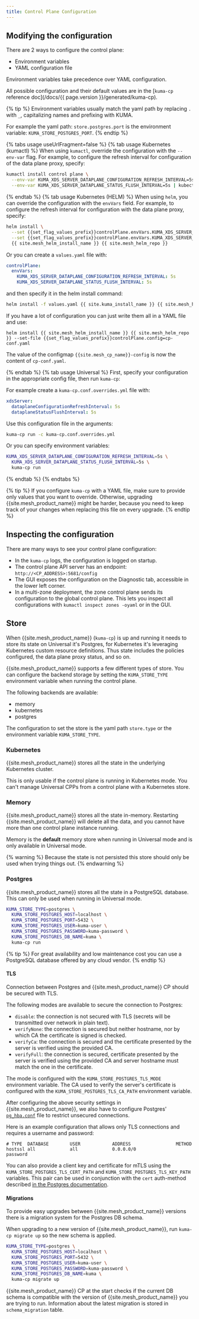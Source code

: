 ```yaml
---
title: Control Plane Configuration
---
```


## Modifying the configuration

There are 2 ways to configure the control plane:
- Environment variables
- YAML configuration file

Environment variables take precedence over YAML configuration.

All possible configuration and their default values are in the [`kuma-cp` reference doc](/docs/{{ page.version }}/generated/kuma-cp).

{% tip %}
Environment variables usually match the yaml path by replacing `.` with `_`, capitalizing names and prefixing with KUMA.

For example the yaml path: `store.postgres.port` is the environment variable: `KUMA_STORE_POSTGRES_PORT`.
{% endtip %}

{% tabs usage useUrlFragment=false %}
{% tab usage Kubernetes (kumactl) %}
When using `kumactl`, override the configuration with the `--env-var` flag. For example, to configure the refresh interval for configuration of the data plane proxy, specify:
```sh
kumactl install control plane \
  --env-var KUMA_XDS_SERVER_DATAPLANE_CONFIGURATION_REFRESH_INTERVAL=5s \
  --env-var KUMA_XDS_SERVER_DATAPLANE_STATUS_FLUSH_INTERVAL=5s | kubectl apply -f -
```
{% endtab %}
{% tab usage Kubernetes (HELM) %}
When using `helm`, you can override the configuration with the `envVars` field. For example, to configure the refresh interval for configuration with the data plane proxy, specify:
```sh
helm install \
  --set {{set_flag_values_prefix}}controlPlane.envVars.KUMA_XDS_SERVER_DATAPLANE_CONFIGURATION_REFRESH_INTERVAL=5s \
  --set {{set_flag_values_prefix}}controlPlane.envVars.KUMA_XDS_SERVER_DATAPLANE_STATUS_FLUSH_INTERVAL=5s \
  {{ site.mesh_helm_install_name }} {{ site.mesh_helm_repo }}
```

Or you can create a `values.yaml` file with:
```yaml
controlPlane:
  envVars:
    KUMA_XDS_SERVER_DATAPLANE_CONFIGURATION_REFRESH_INTERVAL: 5s
    KUMA_XDS_SERVER_DATAPLANE_STATUS_FLUSH_INTERVAL: 5s
```
and then specify it in the helm install command:

```sh
helm install -f values.yaml {{ site.kuma_install_name }} {{ site.mesh_helm_repo }}
```

If you have a lot of configuration you can just write them all in a YAML file and use:

```shell
helm install {{ site.mesh_helm_install_name }} {{ site.mesh_helm_repo }} --set-file {{set_flag_values_prefix}}controlPlane.config=cp-conf.yaml
```
The value of the configmap `{{site.mesh_cp_name}}-config` is now the content of `cp-conf.yaml`.

{% endtab %}
{% tab usage Universal %}
First, specify your configuration in the appropriate config file, then run `kuma-cp`:

For example create a `kuma-cp.conf.overrides.yml` file with:
```yaml
xdsServer:
  dataplaneConfigurationRefreshInterval: 5s
  dataplaneStatusFlushInterval: 5s
```

Use this configuration file in the arguments:
```sh
kuma-cp run -c kuma-cp.conf.overrides.yml
```

Or you can specify environment variables:

```sh
KUMA_XDS_SERVER_DATAPLANE_CONFIGURATION_REFRESH_INTERVAL=5s \
  KUMA_XDS_SERVER_DATAPLANE_STATUS_FLUSH_INTERVAL=5s \
  kuma-cp run
```
{% endtab %}
{% endtabs %}

{% tip %}
If you configure `kuma-cp` with a YAML file, make sure to provide only values that you want to override.
Otherwise, upgrading {{site.mesh_product_name}} might be harder, because you need to keep track of your changes when replacing this file on every upgrade.
{% endtip %}

## Inspecting the configuration

There are many ways to see your control plane configuration:

- In the `kuma-cp` logs, the configuration is logged on startup.
- The control plane API server has an endpoint: `http://<CP_ADDRESS>:5681/config`
- The GUI exposes the configuration on the Diagnostic tab, accessible in the lower left corner.
- In a multi-zone deployment, the zone control plane sends its configuration to the global control plane. This lets you inspect all configurations with `kumactl inspect zones -oyaml` or in the GUI.

## Store

When {{site.mesh_product_name}} (`kuma-cp`) is up and running it needs to store its state on Universal it's Postgres, for Kubernetes it's leveraging Kubernetes custom resource definitions.
Thus state includes the policies configured, the data plane proxy status, and so on.

{{site.mesh_product_name}} supports a few different types of store.
You can configure the backend storage by setting the `KUMA_STORE_TYPE` environment variable when running the control plane.

The following backends are available:

- memory
- kubernetes
- postgres

The configuration to set the store is the yaml path `store.type` or the environment variable `KUMA_STORE_TYPE`.

### Kubernetes

{{site.mesh_product_name}} stores all the state in the underlying Kubernetes cluster.

This is only usable if the control plane is running in Kubernetes mode. You can't manage Universal CPPs from a control plane with a Kubernetes store.

### Memory

{{site.mesh_product_name}} stores all the state in-memory. Restarting {{site.mesh_product_name}} will delete all the data, and you cannot have more than one control plane instance running.

Memory is the **default** memory store when running in Universal mode and is only available in Universal mode.


{% warning %}
Because the state is not persisted this store should only be used when trying things out.
{% endwarning %}

### Postgres

{{site.mesh_product_name}} stores all the state in a PostgreSQL database. This can only be used when running in Universal mode.

```sh
KUMA_STORE_TYPE=postgres \
  KUMA_STORE_POSTGRES_HOST=localhost \
  KUMA_STORE_POSTGRES_PORT=5432 \
  KUMA_STORE_POSTGRES_USER=kuma-user \
  KUMA_STORE_POSTGRES_PASSWORD=kuma-password \
  KUMA_STORE_POSTGRES_DB_NAME=kuma \
  kuma-cp run
```

{% tip %}
For great availability and low maintenance cost you can use a PostgreSQL database offered by any cloud vendor.
{% endtip %}

#### TLS

Connection between Postgres and {{site.mesh_product_name}} CP should be secured with TLS.

The following modes are available to secure the connection to Postgres:

* `disable`: the connection is not secured with TLS (secrets will be transmitted over network in plain text).
* `verifyNone`: the connection is secured but neither hostname, nor by which CA the certificate is signed is checked.
* `verifyCa`: the connection is secured and the certificate presented by the server is verified using the provided CA.
* `verifyFull`: the connection is secured, certificate presented by the server is verified using the provided CA and server hostname must match the one in the certificate.


The mode is configured with the `KUMA_STORE_POSTGRES_TLS_MODE` environment variable.
The CA used to verify the server's certificate is configured with the `KUMA_STORE_POSTGRES_TLS_CA_PATH` environment variable.

After configuring the above security settings in {{site.mesh_product_name}}, we also have to configure Postgres' [`pg_hba.conf`](https://www.postgresql.org/docs/9.1/auth-pg-hba-conf.html) file to restrict unsecured connections.

Here is an example configuration that allows only TLS connections and requires a username and password:
```
# TYPE  DATABASE        USER            ADDRESS                 METHOD
hostssl all             all             0.0.0.0/0               password
```

You can also provide a client key and certificate for mTLS using the `KUMA_STORE_POSTGRES_TLS_CERT_PATH` and `KUMA_STORE_POSTGRES_TLS_KEY_PATH` variables.
This pair can be used in conjunction with the `cert` auth-method described [in the Postgres documentation](https://www.postgresql.org/docs/9.1/auth-pg-hba-conf.html).

#### Migrations

To provide easy upgrades between {{site.mesh_product_name}} versions there is a migration system for the Postgres DB schema.

When upgrading to a new version of {{site.mesh_product_name}}, run `kuma-cp migrate up` so the new schema is applied.
```sh
KUMA_STORE_TYPE=postgres \
  KUMA_STORE_POSTGRES_HOST=localhost \
  KUMA_STORE_POSTGRES_PORT=5432 \
  KUMA_STORE_POSTGRES_USER=kuma-user \
  KUMA_STORE_POSTGRES_PASSWORD=kuma-password \
  KUMA_STORE_POSTGRES_DB_NAME=kuma \
  kuma-cp migrate up
```

{{site.mesh_product_name}} CP at the start checks if the current DB schema is compatible with the version of {{site.mesh_product_name}} you are trying to run.
Information about the latest migration is stored in `schema_migration` table.
